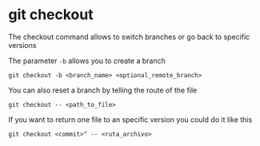 git checkout
============

The checkout command allows to switch branches or go back to specific versions

The parameter `-b` allows you to create a branch
```
git checkout -b <branch_name> <optional_remote_branch>
```

You can also reset a branch by telling the route of the file
```
git checkout -- <path_to_file>
```

If you want to return one file to an specific version you could do it like this
```
git checkout <commit>^ -- <ruta_archivo>
```